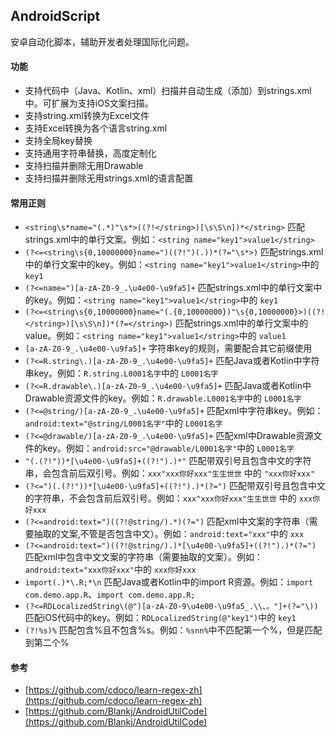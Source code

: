 ## AndroidScript

安卓自动化脚本，辅助开发者处理国际化问题。

#### 功能
* 支持代码中（Java、Kotlin、xml）扫描并自动生成（添加）到strings.xml中。可扩展为支持iOS文案扫描。
* 支持string.xml转换为Excel文件
* 支持Excel转换为各个语言string.xml
* 支持全局key替换
* 支持通用字符串替换，高度定制化
* 支持扫描并删除无用Drawable
* 支持扫描并删除无用strings.xml的语言配置

#### 常用正则
* ``<string\s*name="(.*)"\s*>((?!</string>)[\s\S\n])*</string>`` 匹配strings.xml中的单行文案。例如：``<string name="key1">value1</string>`` 
* ``(?<=<string\s{0,10000000}name=")((?!")(.))*(?="\s*>)`` 匹配strings.xml中的单行文案中的key。例如：``<string name="key1">value1</string>``中的 `key1`
* ``(?<=name=")[a-zA-Z0-9_.\u4e00-\u9fa5]+`` 匹配strings.xml中的单行文案中的key。例如：``<string name="key1">value1</string>``中的 `key1`
* ``(?<=<string\s{0,10000000}name="(.{0,10000000})"\s{0,10000000}>)((?!</string>)[\s\S\n])*(?=</string>)`` 匹配strings.xml中的单行文案中的value。例如：``<string name="key1">value1</string>``中的 `value1`
* ``[a-zA-Z0-9_.\u4e00-\u9fa5]+`` 字符串key的规则，需要配合其它前缀使用
* ``(?<=R.string\.)[a-zA-Z0-9_.\u4e00-\u9fa5]+`` 匹配Java或者Kotlin中字符串key。例如：``R.string.L0001名字``中的 `L0001名字`
* ``(?<=R.drawable\.)[a-zA-Z0-9_.\u4e00-\u9fa5]+`` 匹配Java或者Kotlin中Drawable资源文件的key。例如：``R.drawable.L0001名字``中的 `L0001名字`
* ``(?<=@string/)[a-zA-Z0-9_.\u4e00-\u9fa5]+`` 匹配xml中字符串key。例如：``android:text="@string/L0001名字"``中的 `L0001名字`
* ``(?<=@drawable/)[a-zA-Z0-9_.\u4e00-\u9fa5]+`` 匹配xml中Drawable资源文件的key。例如：``android:src="@drawable/L0001名字"``中的 `L0001名字`
* ``"(.(?!"))*[\u4e00-\u9fa5]+((?!").)*"`` 匹配带双引号且包含中文的字符串，会包含前后双引号。例如：``xxx"xxx你好xxx"生生世世`` 中的 `"xxx你好xxx"`
* ``(?<=")(.(?!"))*[\u4e00-\u9fa5]+((?!").)*(?=")`` 匹配带双引号且包含中文的字符串，不会包含前后双引号。例如：``xxx"xxx你好xxx"生生世世`` 中的 `xxx你好xxx`
* ``(?<=android:text=")((?!@string/).*)(?=")`` 匹配xml中文案的字符串（需要抽取的文案,不管是否包含中文）。例如：``android:text="xxx"``中的 `xxx`
* ``(?<=android:text=")((?!@string/).)*[\u4e00-\u9fa5]+((?!").)*(?=")`` 匹配xml中包含中文文案的字符串（需要抽取的文案）。例如：``android:text="xxx你好xxx"``中的 `xxx你好xxx`
* ``import(.)*\.R;*\n`` 匹配Java或者Kotlin中的import R资源。例如：``import com.demo.app.R``、``import com.demo.app.R;``
* ``(?<=RDLocalizedString\(@")[a-zA-Z0-9\u4e00-\u9fa5_.\\、。"]+(?="\))`` 匹配iOS代码中的key。例如：``RDLocalizedString(@"key1")``中的 `key1`
* ``(?!%s)%`` 匹配包含%且不包含%s。例如：``%snn%``中不匹配第一个%，但是匹配到第二个%

#### 参考
* [https://github.com/cdoco/learn-regex-zh](https://github.com/cdoco/learn-regex-zh)
* [https://github.com/Blankj/AndroidUtilCode](https://github.com/Blankj/AndroidUtilCode)
